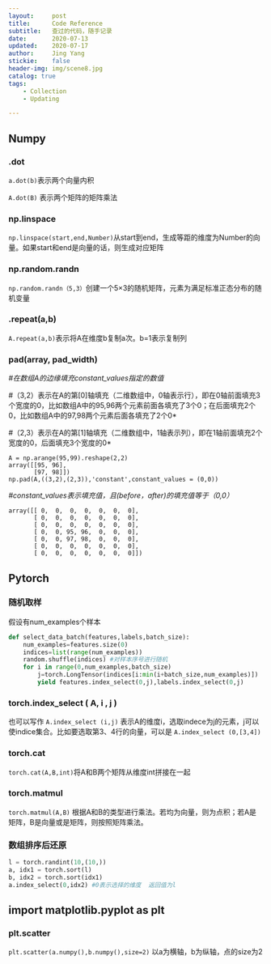```yaml
---
layout:     post
title:      Code Reference
subtitle:   查过的代码，随手记录
date:       2020-07-13
updated:    2020-07-17
author:     Jing Yang
stickie:    false
header-img: img/scene8.jpg
catalog: true
tags:
    - Collection	
    - Updating

---
```


## Numpy

### .dot

`a.dot(b)`表示两个向量内积

`A.dot(B)` 表示两个矩阵的矩阵乘法

### np.linspace

`np.linspace(start,end,Number)`从start到end，生成等距的维度为Number的向量。如果start和end是向量的话，则生成对应矩阵

### np.random.randn

`np.random.randn（5,3）`创建一个5×3的随机矩阵，元素为满足标准正态分布的随机变量

### .repeat(a,b)

`A.repeat(a,b)`表示将A在维度b复制a次。b=1表示复制列

### pad(array, pad_width)

*#在数组A的边缘填充constant_values指定的数值* 

#（3,2）表示在A的第[0]轴填充（二维数组中，0轴表示行），即在0轴前面填充3个宽度的0，比如数组A中的95,96两个元素前面各填充了3个0；在后面填充2个0，比如数组A中的97,98两个元素后面各填充了2个0* 

#（2,3）表示在A的第[1]轴填充（二维数组中，1轴表示列），即在1轴前面填充2个宽度的0，后面填充3个宽度的0* 

```
A = np.arange(95,99).reshape(2,2)
array([[95, 96],
       [97, 98]])
np.pad(A,((3,2),(2,3)),'constant',constant_values = (0,0))  
```

*#constant_values表示填充值，且(before，after)的填充值等于（0,0）*

```
array([[ 0,  0,  0,  0,  0,  0,  0],
       [ 0,  0,  0,  0,  0,  0,  0],
       [ 0,  0,  0,  0,  0,  0,  0],
       [ 0,  0, 95, 96,  0,  0,  0],
       [ 0,  0, 97, 98,  0,  0,  0],
       [ 0,  0,  0,  0,  0,  0,  0],
       [ 0,  0,  0,  0,  0,  0,  0]])
```



## Pytorch

### 随机取样

假设有num_examples个样本

```python
def select_data_batch(features,labels,batch_size):
    num_examples=features.size(0)
	indices=list(range(num_examples))
	random.shuffle(indices) #对样本序号进行随机
	for i in range(0,num_examples,batch_size)
		j=torch.LongTensor(indices[i:min(i+batch_size,num_examples)]) 
    	yield features.index_select(0,j),labels.index_select(0,j)
```

### torch.index_select ( A, i , j )

也可以写作 `A.index_select (i,j)` 表示A的维度i，选取indece为j的元素，j可以使indice集合。比如要选取第3、4行的向量，可以是 ``A.index_select (0,[3,4])``

### torch.cat

`torch.cat(A,B,int)`将A和B两个矩阵从维度int拼接在一起

### torch.matmul

`torch.matmul(A,B)` 根据A和B的类型进行乘法。若均为向量，则为点积；若A是矩阵，B是向量或是矩阵，则按照矩阵乘法。

### 数组排序后还原 

```python
l = torch.randint(10,(10,))
a, idx1 = torch.sort(l)
b, idx2 = torch.sort(idx1)
a.index_select(0,idx2) #0表示选择的维度  返回值为l
```



## import matplotlib.pyplot as plt

### plt.scatter

`plt.scatter(a.numpy(),b.numpy(),size=2)` 以a为横轴，b为纵轴，点的size为2



